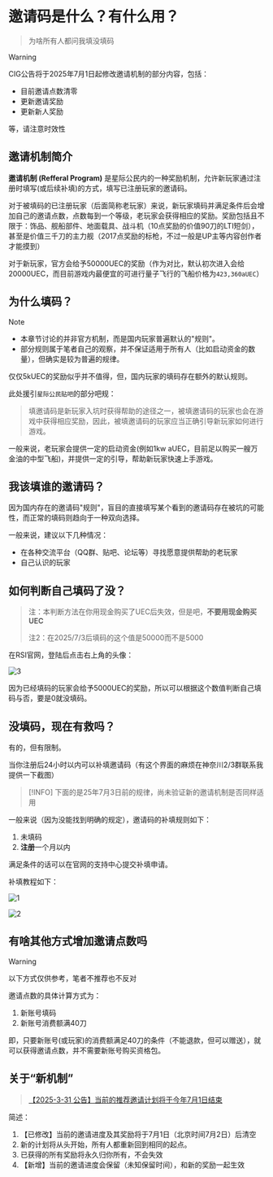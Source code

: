 # 邀请码是什么？有什么用？

> 为啥所有人都问我填没填码

> [!WARNING]
> ​CIG公告将于2025年7月1日起修改邀请机制的部分内容，包括：
> - 目前邀请点数清零
> - 更新邀请奖励
> - 更新新人奖励
> 
> ​等，请注意时效性

## 邀请机制简介

**邀请机制 (Refferal Program)** 是星际公民内的一种奖励机制，允许新玩家通过注册时填写(或后续补填)的方式，填写已注册玩家的邀请码。

对于被填码的已注册玩家（后面简称老玩家）来说，新玩家填码并满足条件后会增加自己的邀请点数，点数每到一个等级，老玩家会获得相应的奖励。奖励包括且不限于：饰品、舰船部件、地面载具、战斗机（10点奖励的价值90刀的LTI短剑），甚至是价值三千刀的主力舰（2017点奖励的标枪，不过一般是UP主等内容创作者才能摸到）

对于新玩家，官方会给予50000UEC的奖励（作为对比，默认初次进入会给20000UEC，而目前游戏内最便宜的可进行量子飞行的飞船价格为`423,360aUEC`）

## 为什么填码？

> [!NOTE]
> - 本章节讨论的并非官方机制，而是国内玩家普遍默认的"规则"。
> - 部分规则属于笔者自己的观察，并不保证适用于所有人（比如启动资金的数量），但确实是较为普遍的规律。

仅仅5kUEC的奖励似乎并不值得，但，国内玩家的填码存在额外的默认规则。

此处援引`星际公民贴吧`的部分吧规：
> 填邀请码是新玩家入坑时获得帮助的途径之一，被填邀请码的玩家也会在游戏中获得相应奖励，因此，被填邀请码的玩家应当正确引导新玩家如何进行游戏。

一般来说，老玩家会提供一定的启动资金(例如1kw aUEC，目前足以购买一艘万金油的中型飞船)，并提供一定的引导，帮助新玩家快速上手游戏。

## 我该填谁的邀请码？

因为国内存在的邀请码"规则"，盲目的直接填写某个看到的邀请码存在被坑的可能性，而正常的填码则趋向于一种双向选择。

一般来说，建议以下几种情况：
- 在各种交流平台（QQ群、贴吧、论坛等）寻找愿意提供帮助的老玩家
- 自己认识的玩家

## 如何判断自己填码了没？

> 注：本判断方法在你用现金购买了UEC后失效，但是吧，**不要用现金购买UEC**
>
> 注2：在2025/7/3后填码的这个值是50000而不是5000

在RSI官网，登陆后点击右上角的头像：

![3](https://pic1.imgdb.cn/item/67ef60f10ba3d5a1d7ecbb2f.png)

因为已经填码的玩家会给予5000UEC的奖励，所以可以根据这个数值判断自己填码与否，要是0就没填码。

## 没填码，现在有救吗？

有的，但有限制。

当你注册后24小时以内可以补填邀请码（有这个界面的麻烦在神奈川2/3群联系我提供一下截图）

> [!INFO]
> 下面的是25年7月3日前的规律，尚未验证新的邀请机制是否同样适用

一般来说（因为没能找到明确的规定），邀请码的补填规则如下：
1. 未填码
2. **注册**一个月以内

满足条件的话可以在官网的支持中心提交补填申请。

补填教程如下：

![1](https://pic1.imgdb.cn/item/67eb87d30ba3d5a1d7e8f908.jpg)

![2](https://pic1.imgdb.cn/item/67eb87f40ba3d5a1d7e8f916.png)

## 有啥其他方式增加邀请点数吗

> [!WARNING]
> 以下方式仅供参考，笔者不推荐也不反对

邀请点数的具体计算方式为：
1. 新账号填码
2. 新账号消费额满40刀

即，只要新账号(或玩家)的消费额满足40刀的条件（不能退款，但可以赠送），就可以获得邀请点数，并不需要新账号购买资格包。

## 关于“新机制”

> [【2025-3-31 公告】当前的推荐邀请计划将于今年7月1日结束](https://tieba.baidu.com/p/9615642760)

简述：
1. 【已修改】当前的邀请进度及其奖励将于7月1日（北京时间7月2日）后清空
2. 新的计划将从头开始，所有人都重新回到相同的起点。
3. 已获得的所有奖励将永久归你所有，不会失效
4. 【新增】当前的邀请进度会保留（未知保留时间），和新的奖励一起生效
